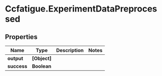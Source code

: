 # Ccfatigue.ExperimentDataPreprocessed

## Properties

| Name        | Type         | Description | Notes |
| ----------- | ------------ | ----------- | ----- |
| **output**  | **[Object]** |             |
| **success** | **Boolean**  |             |
